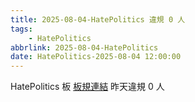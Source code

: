 ```yaml
---
title: 2025-08-04-HatePolitics 違規 0 人
tags:
    - HatePolitics
abbrlink: 2025-08-04-HatePolitics
date: HatePolitics-2025-08-04 12:00:00
---
```

HatePolitics 板 [板規連結](https://www.ptt.cc/bbs/HatePolitics/M.1617115262.A.D60.html)
昨天違規 0 人
